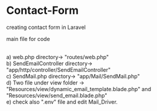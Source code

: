 # Contact-Form
<p>creating contact form in Laravel</p>
<p>main file for code</p> <br>
a) web.php directory-> "routes/web.php"<br>
b) SendEmailController directory-> "app/http/controller/SendEmailController"<br>
c) SendMail.php directory-> "app/Mail/SendMail.php"<br>
d) Two file under view folder -> "Resources/view/dynamic_email_template.blade.php" and "Resources/view/send_email.blade.php"<br>
e) check also ".env" file and edit Mail_Driver.<br>
